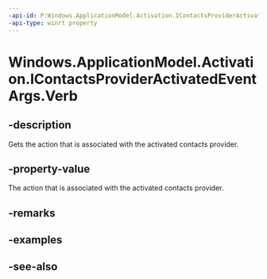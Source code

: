 ```yaml
---
-api-id: P:Windows.ApplicationModel.Activation.IContactsProviderActivatedEventArgs.Verb
-api-type: winrt property
---
```


<!-- Property syntax
public string Verb { get; }
-->

# Windows.ApplicationModel.Activation.IContactsProviderActivatedEventArgs.Verb

## -description
Gets the action that is associated with the activated contacts provider.

## -property-value
The action that is associated with the activated contacts provider.

## -remarks

## -examples

## -see-also

